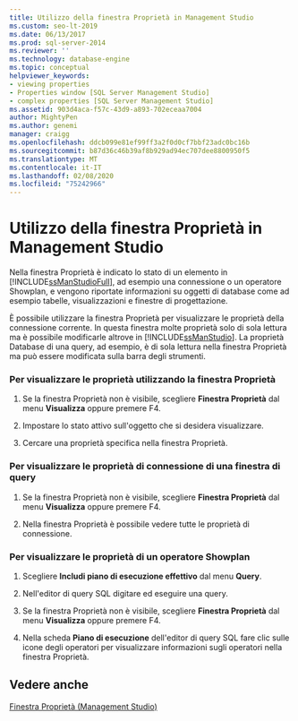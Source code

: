 ```yaml
---
title: Utilizzo della finestra Proprietà in Management Studio
ms.custom: seo-lt-2019
ms.date: 06/13/2017
ms.prod: sql-server-2014
ms.reviewer: ''
ms.technology: database-engine
ms.topic: conceptual
helpviewer_keywords:
- viewing properties
- Properties window [SQL Server Management Studio]
- complex properties [SQL Server Management Studio]
ms.assetid: 903d4aca-f57c-43d9-a893-702eceaa7004
author: MightyPen
ms.author: genemi
manager: craigg
ms.openlocfilehash: ddcb099e81ef99ff3a2f0d0cf7bbf23adc0bc16b
ms.sourcegitcommit: b87d36c46b39af8b929ad94ec707dee8800950f5
ms.translationtype: MT
ms.contentlocale: it-IT
ms.lasthandoff: 02/08/2020
ms.locfileid: "75242966"
---
```

# <a name="use-the-properties-window-in-management-studio"></a>Utilizzo della finestra Proprietà in Management Studio
  Nella finestra Proprietà è indicato lo stato di un elemento in [!INCLUDE[ssManStudioFull](../../includes/ssmanstudiofull-md.md)], ad esempio una connessione o un operatore Showplan, e vengono riportate informazioni su oggetti di database come ad esempio tabelle, visualizzazioni e finestre di progettazione.  
  
 È possibile utilizzare la finestra Proprietà per visualizzare le proprietà della connessione corrente. In questa finestra molte proprietà solo di sola lettura ma è possibile modificarle altrove in [!INCLUDE[ssManStudio](../../includes/ssmanstudio-md.md)]. La proprietà Database di una query, ad esempio, è di sola lettura nella finestra Proprietà ma può essere modificata sulla barra degli strumenti.  
  
### <a name="to-view-properties-using-the-properties-window"></a>Per visualizzare le proprietà utilizzando la finestra Proprietà  
  
1.  Se la finestra Proprietà non è visibile, scegliere **Finestra Proprietà** dal menu **Visualizza** oppure premere F4.  
  
2.  Impostare lo stato attivo sull'oggetto che si desidera visualizzare.  
  
3.  Cercare una proprietà specifica nella finestra Proprietà.  
  
### <a name="to-view-connection-properties-of-a-query-window"></a>Per visualizzare le proprietà di connessione di una finestra di query  
  
1.  Se la finestra Proprietà non è visibile, scegliere **Finestra Proprietà** dal menu **Visualizza** oppure premere F4.  
  
2.  Nella finestra Proprietà è possibile vedere tutte le proprietà di connessione.  
  
### <a name="to-view-the-properties-of-a-showplan-operator"></a>Per visualizzare le proprietà di un operatore Showplan  
  
1.  Scegliere **Includi piano di esecuzione effettivo** dal menu **Query**.  
  
2.  Nell'editor di query SQL digitare ed eseguire una query.  
  
3.  Se la finestra Proprietà non è visibile, scegliere **Finestra Proprietà** dal menu **Visualizza** oppure premere F4.  
  
4.  Nella scheda **Piano di esecuzione** dell'editor di query SQL fare clic sulle icone degli operatori per visualizzare informazioni sugli operatori nella finestra Proprietà.  
  
## <a name="see-also"></a>Vedere anche  
 [Finestra Proprietà &#40;Management Studio&#41;](../../ssms/properties-window-management-studio.md)  
  
  
